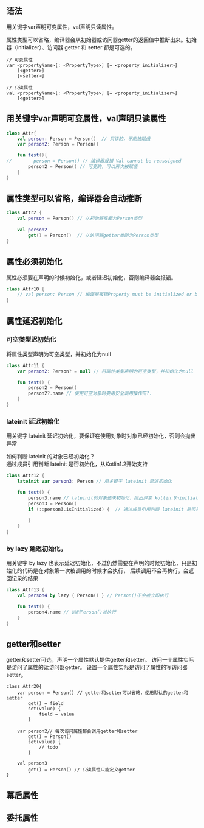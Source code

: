 
## 语法
用关键字var声明可变属性，val声明只读属性。

属性类型可以省略，编译器会从初始器或访问器getter的返回值中推断出来。初始器（initializer）、访问器 getter 和 setter 都是可选的。
```
// 可变属性
var <propertyName>[: <PropertyType>] [= <property_initializer>]
    [<getter>]
    [<setter>]

// 只读属性
val <propertyName>[: <PropertyType>] [= <property_initializer>]
    [<getter>]      
```


## 用关键字var声明可变属性，val声明只读属性
```kotlin
class Attr{
    val person: Person = Person()  // 只读的，不能被赋值
    var person2: Person = Person()

    fun test(){
//        person = Person() // 编译器报错 Val cannot be reassigned
        person2 = Person() // 可变的，可以再次被赋值
    }
}
```


## 属性类型可以省略，编译器会自动推断
```kotlin
class Attr2 {
    val person = Person() // 从初始器推断为Person类型
    
    val person2 
        get() = Person()  // 从访问器getter推断为Person类型
}
```


## 属性必须初始化
属性必须要在声明的时候初始化，或者延迟初始化，否则编译器会报错。
```kotlin
class Attr10 {
    // val person: Person // 编译器报错Property must be initialized or be abstract
}
```

## 属性延迟初始化
### 可空类型迟初始化
将属性类型声明为可空类型，并初始化为null
 ```kotlin
 class Attr11 {
     var person2: Person? = null // 将属性类型声明为可空类型，并初始化为null
 
     fun test() {
         person2 = Person()
         person2?.name // 使用可空对象时要用安全调用操作符?.
     }
 }
 ```
### lateinit 延迟初始化
用关键字 lateinit 延迟初始化，要保证在使用对象时对象已经初始化，否则会抛出异常

如何判断 lateinit 的对象已经初始化？  
通过成员引用判断 lateinit 是否初始化，从Kotlin1.2开始支持
```kotlin
class Attr12 {
    lateinit var person3: Person // 用关键字 lateinit 延迟初始化

    fun test() {
        person3.name // lateinit的对象还未初始化，抛出异常 kotlin.UninitializedPropertyAccessException: lateinit property person has not been initialized
        person3 = Person()
        if (::person3.isInitialized) {  // 通过成员引用判断 lateinit 是否初始化，返回true表示已经初始化
        
        }
    }
}
```
### by lazy 延迟初始化，
用关键字 by lazy 也表示延迟初始化，不过仍然需要在声明的时候初始化，只是初始化的代码是在对象第一次被调用的时候才会执行，
后续调用不会再执行，会返回记录的结果
```kotlin
class Attr13 {
    val person4 by lazy { Person() } // Person()不会被立即执行

    fun test() {
        person4.name // 这时Person()被执行
    }
}
```


## getter和setter
getter和setter可选，声明一个属性默认提供getter和setter。
访问一个属性实际是访问了属性的读访问器getter。
设置一个属性实际是访问了属性的写访问器setter。
```
class Attr20{
    var person = Person() // getter和setter可以省略，使用默认的getter和setter
        get() = field
        set(value) {
            field = value
        }

    var person2// 每次访问属性都会调用getter和setter
        get() = Person()
        set(value) {
            // todo
        }

    val person3
        get() = Person() // 只读属性只能定义getter
}
```

## 幕后属性

## 委托属性